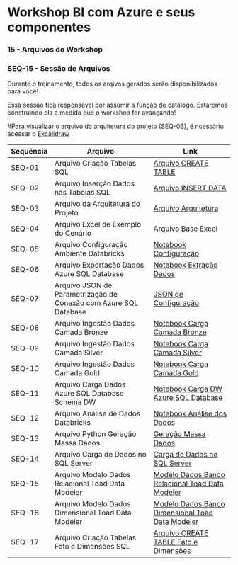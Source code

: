# Workshop BI com Azure e seus componentes

### 15 - Arquivos do Workshop

### SEQ-15 - Sessão de Arquivos

Durante o treinamento, todos os arqivos gerados serão disponibilizados para você! 

Essa sessão fica responsável por assumir a função de catálogo. Estaremos construindo ela a medida que o workshop for avançando! 

#Para visualizar o arquivo da arquitetura do projeto (SEQ-03), é ncessário acessar o [Excalidraw](https://excalidraw.com/)

|Sequência|Arquivo|Link
|---|---|---|
| SEQ-01 | Arquivo Criação Tabelas SQL | [Arquivo CREATE TABLE](https://github.com/dbaassists/Projeto_BI_Zero_TO_DW/blob/main/01_SCRIPT_SQL/00_CREATE_TABLE.sql) |
| SEQ-02 | Arquivo Inserção Dados nas Tabelas SQL | [Arquivo INSERT DATA](https://github.com/dbaassists/Projeto_BI_Zero_TO_DW/blob/main/01_SCRIPT_SQL/01_INSERT_DADOS.sql) |
| SEQ-03 | Arquivo da Arquitetura do Projeto | [Arquivo Arquitetura](https://github.com/dbaassists/Projeto_BI_Zero_TO_DW/blob/main/03_MATERIAL_APOIO/arquitetura_medalhao.excalidraw) |
| SEQ-04 | Arquivo Excel de Exemplo do Cenário | [Arquivo Base Excel](https://github.com/dbaassists/Projeto_BI_Zero_TO_DW/blob/main/03_MATERIAL_APOIO/EXEMPLO_CURSO.xlsx) |
| SEQ-05 | Arquivo Configuração Ambiente Databricks | [Notebook Configuração](https://github.com/dbaassists/Projeto_BI_Zero_TO_DW/blob/main/02_NOTEBOOK/00_configuracao_ambiente.ipynb) |
| SEQ-06 | Arquivo Exportação Dados Azure SQL Database | [Notebook Extração Dados](https://github.com/dbaassists/Projeto_BI_Zero_TO_DW/blob/main/02_NOTEBOOK/01_ingestao_dados_azure_sql.ipynb) |
| SEQ-07 | Arquivo JSON de Parametrização de Conexão com Azure SQL Database | [JSON de Configuração](https://github.com/dbaassists/Projeto_BI_Zero_TO_DW/blob/main/04_ARQUIVO_CONFIG/config_azure_sql.json) |
| SEQ-08 | Arquivo Ingestão Dados Camada Bronze | [Notebook Carga Camada Bronze](https://github.com/dbaassists/Projeto_BI_Zero_TO_DW/blob/main/02_NOTEBOOK/02_ingestao_camada_bronze.ipynb) |
| SEQ-09 | Arquivo Ingestão Dados Camada Silver | [Notebook Carga Camada Silver](https://github.com/dbaassists/Projeto_BI_Zero_TO_DW/blob/main/02_NOTEBOOK/03_ingestao_camada_silver.ipynb) |
| SEQ-10 | Arquivo Ingestão Dados Camada Gold | [Notebook Carga Camada Gold](https://github.com/dbaassists/Projeto_BI_Zero_TO_DW/blob/main/02_NOTEBOOK/04_ingestao_camada_gold.ipynb) |
| SEQ-11 | Arquivo Carga Dados Azure SQL Database Schema DW | [Notebook Carga DW Azure SQL Database](https://github.com/dbaassists/Projeto_BI_Zero_TO_DW/blob/main/02_NOTEBOOK/05_carga_dados_sql_dw.ipynb) |
| SEQ-12 | Arquivo Análise de Dados Databricks | [Notebook Análise dos Dados](https://github.com/dbaassists/Projeto_BI_Zero_TO_DW/blob/main/02_NOTEBOOK/06_analise_dados.ipynb) |
| SEQ-13 | Arquivo Python Geração Massa Dados  | [Geração Massa Dados](https://github.com/dbaassists/Projeto_BI_Zero_TO_DW/blob/main/03_MATERIAL_APOIO/Python/gera_dados.py) |
| SEQ-14 | Arquivo Carga de Dados no SQL Server | [Carga de Dados no SQL Server](https://github.com/dbaassists/Projeto_BI_Zero_TO_DW/blob/main/03_MATERIAL_APOIO/Python/carga_dados.py) |
| SEQ-15 | Arquivo Modelo Dados Relacional Toad Data Modeler | [Modelo Dados Banco Relacional Toad Data Modeler](https://github.com/dbaassists/Projeto_BI_Zero_TO_DW/blob/main/03_MATERIAL_APOIO/MODELO_DADOS.png) |
| SEQ-16 | Arquivo Modelo Dados Dimensional Toad Data Modeler | [Modelo Dados Banco Dimensional Toad Data Modeler](https://github.com/dbaassists/Projeto_BI_Zero_TO_DW/blob/main/03_MATERIAL_APOIO/MODELO_DADOS_DIMENSIONAL.png) 
| SEQ-17 | Arquivo Criação Tabelas Fato e Dimensões SQL | [Arquivo CREATE TABLE Fato e Dimensões](https://github.com/dbaassists/Projeto_BI_Zero_TO_DW/blob/main/01_SCRIPT_SQL/00_CREATE_TABLE_DIMENSIONAL.sql) |